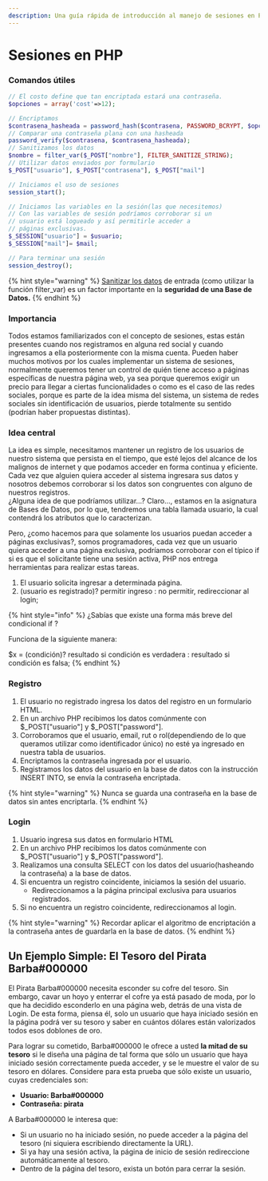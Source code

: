 ```yaml
---
description: Una guía rápida de introducción al manejo de sesiones en PHP
---
```


# Sesiones en PHP

### Comandos útiles

```php
// El costo define que tan encriptada estará una contraseña.
$opciones = array('cost'=>12);

// Encriptamos
$contrasena_hasheada = password_hash($contrasena, PASSWORD_BCRYPT, $opciones);
// Comparar una contraseña plana con una hasheada
password_verify($contrasena, $contrasena_hasheada);
// Sanitizamos los datos
$nombre = filter_var($_POST["nombre"], FILTER_SANITIZE_STRING);
// Utilizar datos enviados por formulario
$_POST["usuario"], $_POST["contrasena"], $_POST["mail"]

// Iniciamos el uso de sesiones
session_start();

// Iniciamos las variables en la sesión(las que necesitemos)
// Con las variables de sesión podríamos corroborar si un
// usuario está logueado y así permitirle acceder a 
// páginas exclusivas.
$_SESSION["usuario"] = $usuario;
$_SESSION["mail"]= $mail;

// Para terminar una sesión
session_destroy();
```

{% hint style="warning" %}
[Sanitizar los datos](https://xkcd.com/327/) de entrada \(como utilizar la función filter\_var\) es un factor importante en la **seguridad de una Base de Datos.** 
{% endhint %}

### Importancia

Todos estamos familiarizados con el concepto de sesiones, estas están presentes cuando nos registramos en alguna red social y cuando ingresamos a ella posteriormente con la misma cuenta. Pueden haber muchos motivos por los cuales implementar un sistema de sesiones, normalmente queremos tener un control de quién tiene acceso a  páginas específicas de nuestra página web, ya sea porque queremos exigir un precio para llegar a ciertas funcionalidades o como es el caso de las redes sociales, porque es parte de la idea misma del sistema, un sistema de redes sociales sin identificación de usuarios, pierde totalmente su sentido \(podrían haber propuestas distintas\).

### Idea central

La idea es simple, necesitamos mantener un registro de los usuarios de nuestro sistema que persista en el tiempo, que esté lejos del alcance de los malignos de internet y que podamos acceder en forma continua y eficiente. Cada vez que alguien quiera acceder al sistema ingresara sus datos y nosotros debemos corroborar si los datos son congruentes con alguno de nuestros registros.   
¿Alguna idea de que podríamos utilizar...? Claro..., estamos en la asignatura de Bases de Datos, por lo que, tendremos una tabla llamada usuario, la cual contendrá los atributos que lo caracterizan. 

Pero, ¿como hacemos para que solamente los usuarios puedan acceder a páginas exclusivas?, somos programadores, cada vez que un usuario quiera acceder a una página exclusiva, podríamos corroborar con el típico if si es que el solicitante tiene una sesión activa, PHP nos entrega herramientas para realizar estas tareas. 

1. El usuario solicita ingresar a determinada página.
2. \(usuario es registrado\)? permitir ingreso : no permitir, redireccionar al login;

{% hint style="info" %}
¿Sabías que existe una forma más breve del condicional if ?

Funciona de la siguiente manera:

$x = \(condición\)? resultado si condición es verdadera : resultado si condición es falsa;
{% endhint %}

### Registro

1. El usuario no registrado ingresa los datos del registro en un formulario HTML.
2. En un archivo PHP recibimos los datos comúnmente con $\_POST\["usuario"\] y $\_POST\["password"\].
3. Corroboramos que el usuario, email, rut o rol\(dependiendo de lo que queramos utilizar como identificador único\) no esté ya ingresado en nuestra tabla de usuarios.
4. Encriptamos la contraseña ingresada por el usuario.
5. Registramos los datos del usuario en la base de datos con la instrucción INSERT INTO, se envía la contraseña encriptada.

{% hint style="warning" %}
Nunca se guarda una contraseña en la base de datos sin antes encriptarla.
{% endhint %}

### Login

1. Usuario ingresa sus datos en formulario HTML
2. En un archivo PHP recibimos los datos comúnmente con $\_POST\["usuario"\] y $\_POST\["password"\].
3. Realizamos una consulta SELECT con los datos del usuario\(hasheando la contraseña\) a la base de datos.
4. Si encuentra un registro coincidente, iniciamos la sesión del usuario.
   * Redireccionamos a la página principal exclusiva para usuarios registrados.
5. Si no encuentra un registro coincidente, redireccionamos al login.

{% hint style="warning" %}
Recordar aplicar el algoritmo de encriptación a la contraseña antes de guardarla en la base de datos.
{% endhint %}

## Un Ejemplo Simple: El Tesoro del Pirata Barba\#000000

El Pirata Barba\#000000 necesita esconder su cofre del tesoro. Sin embargo, cavar un hoyo y enterrar el cofre ya está pasado de moda, por lo que ha decidido esconderlo en una página web, detrás de una vista de Login. De esta forma, piensa él, solo un usuario que haya iniciado sesión en la página podrá ver su tesoro y saber en cuántos dólares están valorizados todos esos doblones de oro.

Para lograr su cometido, Barba\#000000 le ofrece a usted **la mitad de su tesoro** si le diseña una página de tal forma que sólo un usuario que haya iniciado sesión correctamente pueda acceder, y se le muestre el valor de su tesoro en dólares. Considere para esta prueba que sólo existe un usuario, cuyas credenciales son:

* **Usuario: Barba\#000000**
* **Contraseña: pirata**

A Barba\#000000 le interesa que:

* Si un usuario no ha iniciado sesión, no puede acceder a la página del tesoro \(ni siquiera escribiendo directamente la URL\).
* Si ya hay una sesión activa, la página de inicio de sesión redireccione automáticamente al tesoro.
* Dentro de la página del tesoro, exista un botón para cerrar la sesión.




